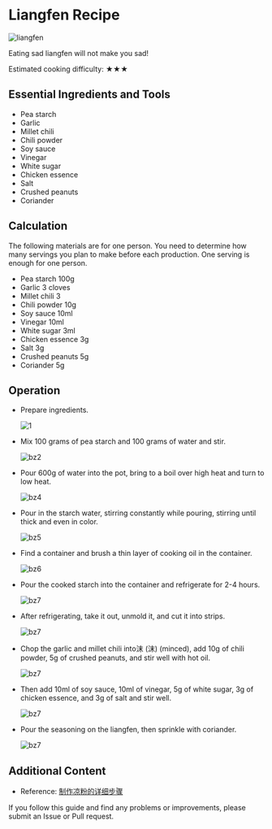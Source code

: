 # Liangfen Recipe

![liangfen](./lf1.jpg)

Eating sad liangfen will not make you sad!

Estimated cooking difficulty: ★★★

## Essential Ingredients and Tools

- Pea starch
- Garlic
- Millet chili
- Chili powder
- Soy sauce
- Vinegar
- White sugar
- Chicken essence
- Salt
- Crushed peanuts
- Coriander

## Calculation

The following materials are for one person. You need to determine how many servings you plan to make before each production. One serving is enough for one person.

- Pea starch 100g
- Garlic 3 cloves
- Millet chili 3
- Chili powder 10g
- Soy sauce 10ml
- Vinegar 10ml
- White sugar 3ml
- Chicken essence 3g
- Salt 3g
- Crushed peanuts 5g
- Coriander 5g

## Operation

- Prepare ingredients.

    ![1](./lf2.jpg)

- Mix 100 grams of pea starch and 100 grams of water and stir.

    ![bz2](./lf3.jpg)

- Pour 600g of water into the pot, bring to a boil over high heat and turn to low heat.

    ![bz4](./lf4.jpg)

- Pour in the starch water, stirring constantly while pouring, stirring until thick and even in color.

    ![bz5](./lf5.jpg)

- Find a container and brush a thin layer of cooking oil in the container.

    ![bz6](./lf6.jpg)

- Pour the cooked starch into the container and refrigerate for 2-4 hours.

    ![bz7](./lf7.jpg)

- After refrigerating, take it out, unmold it, and cut it into strips.

    ![bz7](./lf8.jpg)

- Chop the garlic and millet chili into沫 (沫) (minced), add 10g of chili powder, 5g of crushed peanuts, and stir well with hot oil.

    ![bz7](./lf9.jpg)

- Then add 10ml of soy sauce, 10ml of vinegar, 5g of white sugar, 3g of chicken essence, and 3g of salt and stir well.

    ![bz7](./lf10.jpg)

- Pour the seasoning on the liangfen, then sprinkle with coriander.

    ![bz7](./lf11.jpg)

## Additional Content

- Reference: [制作凉粉的详细步骤](https://www.zhms.cn/recipe/mzvyy.html?source=2)

If you follow this guide and find any problems or improvements, please submit an Issue or Pull request.

